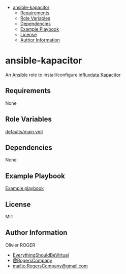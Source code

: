 <!-- START doctoc generated TOC please keep comment here to allow auto update -->
<!-- DON'T EDIT THIS SECTION, INSTEAD RE-RUN doctoc TO UPDATE -->
<!-- DON'T EDIT THIS SECTION, INSTEAD RE-RUN doctoc TO UPDATE -->

- [ansible-kapacitor](#ansible-kapacitor)
  - [Requirements](#requirements)
  - [Role Variables](#role-variables)
  - [Dependencies](#dependencies)
  - [Example Playbook](#example-playbook)
  - [License](#license)
  - [Author Information](#author-information)

<!-- END doctoc generated TOC please keep comment here to allow auto update -->

# ansible-kapacitor

An [Ansible](https://www.ansible.com) role to install/configure [influxdata Kapacitor](https://www.influxdata.com/time-series-platform/kapacitor/)

## Requirements

None

## Role Variables

[defaults/main.yml](defaults/main.yml)

## Dependencies

None

## Example Playbook

[Example playbook](./playbook.yml)

## License

MIT

## Author Information

Olivier ROGER

-   [EverythingShouldBeVirtual](http://everythingshouldbevirtual.com)
-   [@RogersCompany](https://www.twitter.com/RogersCompany)
-   <mailto:RogersCompany@gmail.com>
